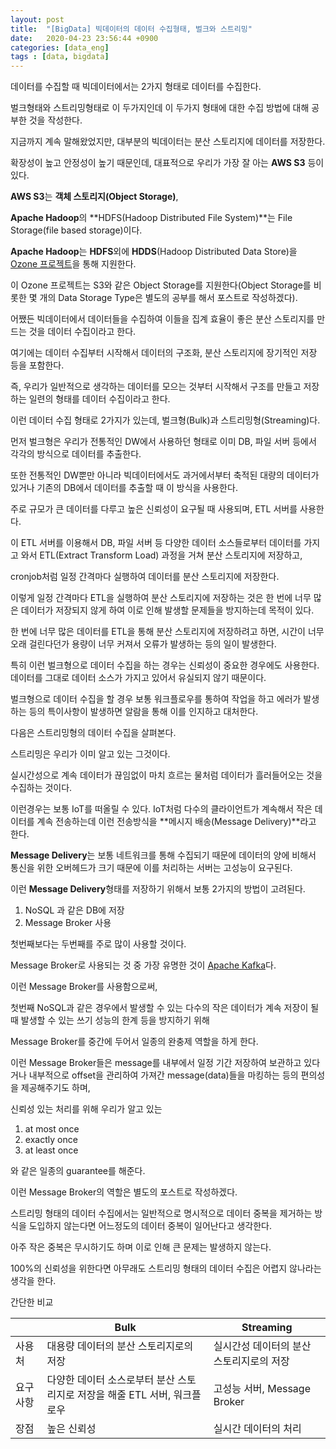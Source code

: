 ```yaml
---
layout: post
title:  "[BigData] 빅데이터의 데이터 수집형태, 벌크와 스트리밍"
date:   2020-04-23 23:56:44 +0900
categories: [data_eng]
tags : [data, bigdata]
---
```


데이터를 수집할 때 빅데이터에서는 2가지 형태로 데이터를 수집한다.

벌크형태와 스트리밍형태로 이 두가지인데 이 두가지 형태에 대한 수집 방법에 대해 공부한 것을 작성한다.

<!--more-->

지금까지 계속 말해왔었지만, 대부분의 빅데이터는 분산 스토리지에 데이터를 저장한다.

확장성이 높고 안정성이 높기 때문인데, 대표적으로 우리가 가장 잘 아는 **AWS S3** 등이 있다.

**AWS S3**는 **객체 스토리지(Object Storage)**,

**Apache Hadoop**의 **HDFS(Hadoop Distributed File System)**는 File Storage(file based storage)이다.

**Apache Hadoop**는 **HDFS**외에 **HDDS**(Hadoop Distributed Data Store)을 [Ozone 프로젝트](https://hadoop.apache.org/ozone/)을 통해 지원한다.

이 Ozone 프로젝트는 S3와 같은 Object Storage를 지원한다(Object Storage를 비롯한 몇 개의 Data Storage Type은 별도의 공부를 해서 포스트로 작성하겠다).

어쨌든 빅데이터에서 데이터들을 수집하여 이들을 집계 효율이 좋은 분산 스토리지를 만드는 것을 데이터 수집이라고 한다.

여기에는 데이터 수집부터 시작해서 데이터의 구조화, 분산 스토리지에 장기적인 저장 등을 포함한다.

즉, 우리가 일반적으로 생각하는 데이터를 모으는 것부터 시작해서 구조를 만들고 저장하는 일련의 형태를 데이터 수집이라고 한다.

이런 데이터 수집 형태로 2가지가 있는데, 벌크형(Bulk)과 스트리밍형(Streaming)다.

먼저 벌크형은 우리가 전통적인 DW에서 사용하던 형태로 이미 DB, 파일 서버 등에서 각각의 방식으로 데이터를 추출한다.

또한 전통적인 DW뿐만 아니라 빅데이터에서도 과거에서부터 축적된 대량의 데이터가 있거나 기존의 DB에서 데이터를 추출할 때 이 방식을 사용한다.

주로 규모가 큰 데이터를 다루고 높은 신뢰성이 요구될 때 사용되며, ETL 서버를 사용한다.

이 ETL 서버를 이용해서 DB, 파일 서버 등 다양한 데이터 소스들로부터 데이터를 가지고 와서 ETL(Extract Transform Load) 과정을 거쳐 분산 스토리지에 저장하고,

cronjob처럼 일정 간격마다 실행하여 데이터를 분산 스토리지에 저장한다.

이렇게 일정 간격마다 ETL을 실행하여 분산 스토리지에 저장하는 것은 한 번에 너무 많은 데이터가 저장되지 않게 하여 이로 인해 발생할 문제들을 방지하는데 목적이 있다.

한 번에 너무 많은 데이터를 ETL을 통해 분산 스토리지에 저장하려고 하면, 시간이 너무 오래 걸린다던가 용량이 너무 커져서 오류가 발생하는 등의 일이 발생한다.

특히 이런 벌크형으로 데이터 수집을 하는 경우는 신뢰성이 중요한 경우에도 사용한다. 데이터를 그대로 데이터 소스가 가지고 있어서 유실되지 않기 때문이다.

벌크형으로 데이터 수집을 할 경우 보통 워크플로우를 통하여 작업을 하고 에러가 발생하는 등의 특이사항이 발생하면 알람을 통해 이를 인지하고 대처한다.

다음은 스트리밍형의 데이터 수집을 살펴본다.

스트리밍은 우리가 이미 알고 있는 그것이다.

실시간성으로 계속 데이터가 끊임없이 마치 흐르는 물처럼 데이터가 흘러들어오는 것을 수집하는 것이다.

이런경우는 보통 IoT를 떠올릴 수 있다. IoT처럼 다수의 클라이언트가 계속해서 작은 데이터를 계속 전송하는데 이런 전송방식을 **메시지 배송(Message Delivery)**라고 한다.

**Message Delivery**는 보통 네트워크를 통해 수집되기 때문에 데이터의 양에 비해서 통신을 위한 오버헤드가 크기 때문에 이를 처리하는 서버는 고성능이 요구된다.

이런 **Message Delivery**형태를 저장하기 위해서 보통 2가지의 방법이 고려된다.

1. NoSQL 과 같은 DB에 저장
1. Message Broker 사용

첫번째보다는 두번째를 주로 많이 사용할 것이다.

Message Broker로 사용되는 것 중 가장 유명한 것이 [Apache Kafka](https://kafka.apache.org/)다.

이런 Message Broker를 사용함으로써,

첫번째 NoSQL과 같은 경우에서 발생할 수 있는 다수의 작은 데이터가 계속 저장이 될 때 발생할 수 있는 쓰기 성능의 한계 등을 방지하기 위해

Message Broker를 중간에 두어서 일종의 완충제 역할을 하게 한다.

이런 Message Broker들은 message를 내부에서 일정 기간 저장하여 보관하고 있다거나 내부적으로 offset을 관리하여 가져간 message(data)들을 마킹하는 등의 편의성을 제공해주기도 하며,

신뢰성 있는 처리를 위해 우리가 알고 있는

1. at most once
1. exactly once
1. at least once

와 같은 일종의 guarantee를 해준다.

이런 Message Broker의 역할은 별도의 포스트로 작성하겠다.

스트리밍 형태의 데이터 수집에서는 일반적으로 명시적으로 데이터 중복을 제거하는 방식을 도입하지 않는다면 어느정도의 데이터 중복이 일어난다고 생각한다.

아주 작은 중복은 무시하기도 하며 이로 인해 큰 문제는 발생하지 않는다.

100%의 신뢰성을 위한다면 아무래도 스트리밍 형태의 데이터 수집은 어렵지 않나라는 생각을 한다.

간단한 비교

||Bulk|Streaming|
|---|---|---|
|사용처|대용량 데이터의 분산 스토리지로의 저장|실시간성 데이터의 분산 스토리지로의 저장|
|요구사항|다양한 데이터 소스로부터 분산 스토리지로 저장을 해줄 ETL 서버, 워크플로우|고성능 서버, Message Broker|
|장점|높은 신뢰성|실시간 데이터의 처리|

